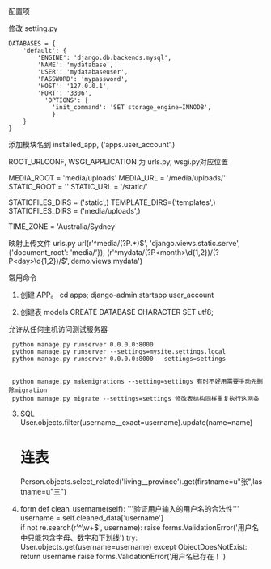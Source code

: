配置项

修改 setting.py

    DATABASES = {
        'default': {
            'ENGINE': 'django.db.backends.mysql',
            'NAME': 'mydatabase',
            'USER': 'mydatabaseuser',
            'PASSWORD': 'mypassword',
            'HOST': '127.0.0.1',
            'PORT': '3306',
              'OPTIONS': {
                'init_command': 'SET storage_engine=INNODB',
                }
        }
    }

添加模块名到 installed_app, ('apps.user_account',)

ROOT_URLCONF, WSGI_APPLICATION 为 urls.py, wsgi.py对应位置

MEDIA_ROOT = 'media/uploads'
MEDIA_URL = '/media/uploads/'
STATIC_ROOT = ''
STATIC_URL = '/static/'

STATICFILES_DIRS = ('static',)
TEMPLATE_DIRS=('templates',)
STATICFILES_DIRS = ('media/uploads',)

TIME_ZONE = 'Australia/Sydney'

映射上传文件 urls.py
url(r'^media/(?P<path>.*)$', 'django.views.static.serve', {'document_root': 'media/'}),
(r'^mydata/(?P<month>\d{1,2})/(?P<day>\d{1,2})/$','demo.views.mydata')

常用命令

1) 创建 APP。
     cd apps;
     django-admin startapp user_account

2) 创建表 models
     CREATE DATABASE <dbname> CHARACTER SET utf8;

允许从任何主机访问测试服务器

     python manage.py runserver 0.0.0.0:8000
     python manage.py runserver --settings=mysite.settings.local
     python manage.py runserver 0.0.0.0:8000 --settings=settings

     
     python manage.py makemigrations --setting=settings 有时不好用需要手动先删除migration
     python manage.py migrate --settings=settings 修改表结构同样重复执行这两条


3) SQL
    User.objects.filter(username__exact=username).update(name=name)  
    
    # 连表
    Person.objects.select_related('living__province').get(firstname=u"张",lastname=u"三")
    

4) form
    def clean_username(self):
        '''验证用户输入的用户名的合法性'''
        username = self.cleaned_data['username']    
        if not re.search(r'^\w+$', username):
            raise forms.ValidationError('用户名中只能包含字母、数字和下划线')
        try:
            User.objects.get(username=username)
        except ObjectDoesNotExist:
            return username
        raise forms.ValidationError('用户名已存在！')
    
